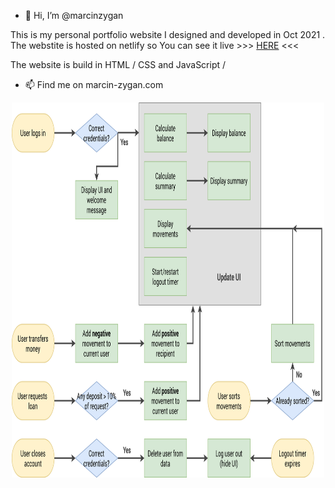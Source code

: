 - 👋 Hi, I’m @marcinzygan

This is my personal portfolio website I designed and developed in Oct 2021 .
The webstite is hosted on netlify so You can see it live >>> <a href="https://marcin-zygan.com" >HERE</a> <<<

The website is build in HTML / CSS and JavaScript /

- 📫 Find me on marcin-zygan.com
<p align= "center">
  <img src= "https://github.com/marcinzygan/BankApp/blob/master/Bankist-flowchart.png" width="500" height="600">
</p>
